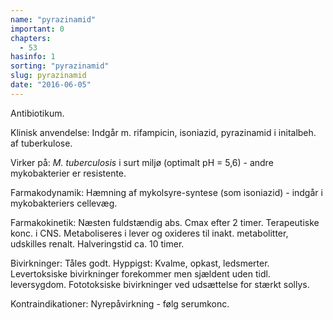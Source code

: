 ```yaml
---
name: "pyrazinamid"
important: 0
chapters:  
  - 53
hasinfo: 1
sorting: "pyrazinamid"
slug: pyrazinamid
date: "2016-06-05"
---
```


Antibiotikum.

Klinisk anvendelse: Indgår m. rifampicin, isoniazid, pyrazinamid i initalbeh. af tuberkulose.

Virker på: <em>M. tuberculosis</em> i surt miljø (optimalt pH = 5,6) - andre mykobakterier er resistente.

Farmakodynamik: Hæmning af mykolsyre-syntese (som isoniazid) - indgår i mykobakteriers cellevæg.

Farmakokinetik: Næsten fuldstændig abs. Cmax efter 2 timer. Terapeutiske konc. i CNS. Metaboliseres i lever og oxideres til inakt. metabolitter, udskilles renalt. Halveringstid ca. 10 timer.

Bivirkninger: Tåles godt. Hyppigst: Kvalme, opkast, ledsmerter. Levertoksiske bivirkninger forekommer men sjældent uden tidl. leversygdom. Fototoksiske bivirkninger ved udsættelse for stærkt sollys.

Kontraindikationer: Nyrepåvirkning - følg serumkonc.
